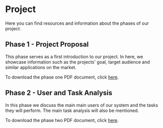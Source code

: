 # Project

Here you can find resources and information about the phases of our project.

## Phase 1 - Project Proposal

This phase serves as a first introduction to our project. In here, we showcase information such as the projects' goal, target audience and similar applications on the market.

To download the phase one PDF document, click [here](assets/Stage1.pdf).

## Phase 2 - User and Task Analysis

In this phase we discuss the main main users of our system and the tasks they will perform. The main task analysis will also be mentioned.

To download the phase two PDF document, click [here](assets/Stage2.pdf).
